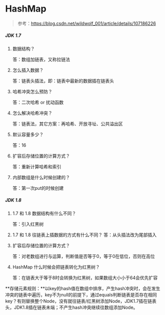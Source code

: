 # HashMap

>  参考：https://blog.csdn.net/wildwolf_001/article/details/107186226

##### JDK 1.7

1. 数据结构？

   答：数组加链表，又称拉链法

2. 怎么插入数据？

   答：链表头插法，即：链表中最新的数据插在链表头

3. 哈希冲突怎么预防？

   答：二次哈希 or 扰动函数

4. 怎么解决哈希冲突？

   答：链表法，其它方案：再哈希、开放寻址、公共溢出区

5. 默认容量多少？

   答：16

6. 扩容后存储位置的计算方式？

   答：重新计算哈希和索引

7. 内部数组是什么时候创建的？

   答：第一次put的时候创建



##### JDK 1.8

1. 1.7 和 1.8 数据结构有什么不同？

   答：引入红黑树

2. 1.7 和 1.8 往链表上插数据的方式有什么不同？
   答：从头插法改为尾部插入

3. 扩容后存储位置的计算方式？

   答：对老数组进行与运算，判断值是否等于0，等于0在低位，否则在高位

4. HashMap 什么时候会把链表转化为红黑树？

   答：在链表大于等于8时会转换为红黑树，如果数组大小小于64会优先扩容



**存储元素规则：**以key的hash值在数组中排序，产生hash冲突时，会在发生冲突的链表中遍历，key不为null的前提下，通过equals判断链表是否存在相同key？有则替换整个Node，没有就往链表/红黑树添加Node，JDK1.7插在链表头，JDK1.8插在链表未端；不产生hash冲突继续往数组添加Node。